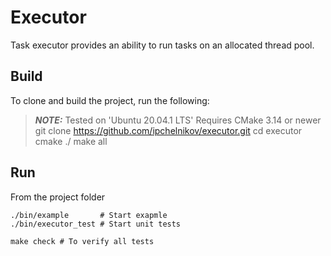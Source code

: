 # Executor

Task executor provides an ability to run tasks on an allocated thread pool.

## Build

To clone and build the project, run the following:
> **_NOTE:_** Tested on 'Ubuntu 20.04.1 LTS'
> Requires CMake 3.14 or newer
    git clone https://github.com/ipchelnikov/executor.git
    cd executor
    cmake ./
    make all

## Run

From the project folder

    ./bin/example       # Start exapmle
    ./bin/executor_test # Start unit tests

    make check # To verify all tests